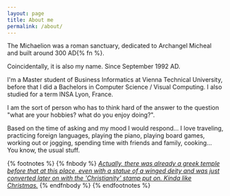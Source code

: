 ```yaml
---
layout: page
title: About me
permalink: /about/
---
```


The Michaelion was a roman sanctuary, dedicated to Archangel Micheal and built around 300 AD{% fn %}.

Coincidentally, it is also my name. Since September 1992 AD.

I'm a Master student of Business Informatics at Vienna Technical University, before that I did a Bachelors in Computer Science / Visual Computing. I also studied for a term INSA Lyon, France.

I am the sort of person who has to think hard of the answer to the question "what are your hobbies? what do you enjoy doing?".

Based on the time of asking and my mood I would respond... I love traveling, practicing foreign languages, playing the piano, playing board games, working out or jogging, spending time with friends and family, cooking... You know, the usual stuff.

{% footnotes %}
   {% fnbody %}
      <i><a href='https://en.wikipedia.org/wiki/Michaelion'>Actually, there was already a greek temple before that at this place, even with a statue of a winged deity and was just converted later on with the 'Christianity' stamp put on. Kinda like Christmas.</a></i>
   {% endfnbody %}
{% endfootnotes %}
